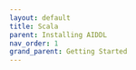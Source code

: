 ```yaml
---
layout: default
title: Scala
parent: Installing AIDDL
nav_order: 1
grand_parent: Getting Started
---
```

